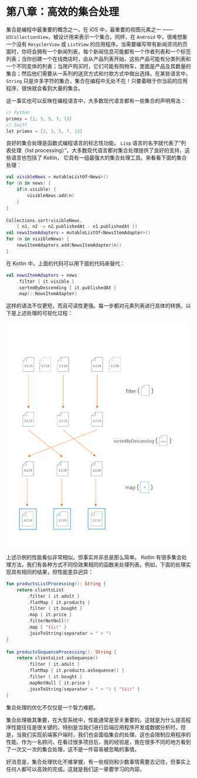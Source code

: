 # 第八章：高效的集合处理

集合是编程中最重要的概念之一。在 iOS 中，最重要的视图元素之一 ——`UICollectionView`，被设计用来表示一个集合。同样，在 `Android` 中，很难想象一个没有 `RecyclerView` 或 `ListView` 的应用程序。当需要编写带有新闻资讯的页面时，你将会拥有一个新闻列表，每个新闻信息可能都有一个作者列表和一个标签列表；当你创建一个在线商店时，会从产品列表开始，这些产品可能有分类列表和一个不同变体的列表；当用户购买时，它们可能有购物车，里面是产品及其数量的集合；然后他们需要从一系列的送货方式和付款方式中做出选择。在某些语言中，`String` 只是许多字符的集合，集合在编程中无处不在！只要着眼于你当前的应用程序，很快就会看到大量的集合。

这一事实也可以反映在编程语言中，大多数现代语言都有一些集合的声明用法：

```kotlin
// Python
primes = [2, 3, 5, 7, 13]
// Swift
let primes = [2, 3, 5, 7, 13]
```

良好的集合处理是函数式编程语言的标志性功能。 `Lisp` 语言的名字就代表了“列表处理（list processing）”。大多数现代语言都对集合处理提供了良好的支持，这些语言也包括了 Kotlin， 它具有一组最强大的集合处理工具。来看看下面的集合处理：

```kotlin
val visibleNews = mutableListOf<News>()
for (n in news) {
    if(n.visible) {
        visibleNews.add(n)
    }
}

Collections.sort(visibleNews,
    { n1, n2 -> n2.publishedAt - n1.publishedAt })
val newsItemAdapters = mutableListOf<NewsItemAdapter>()
for (n in visibleNews) {
    newsItemAdapters.add(NewsItemAdapter(n))
}
```

在 Kotlin 中，上面的代码可以用下面的代码来替代：

```kotlin
val newsItemAdapters = news
    .filter { it.visible }
    .sortedByDescending { it.publishedAt }
    .map(::NewsItemAdapter)
```

这样的语法不仅更短，而且可读性更强。每一步都对元素列表进行具体的转换。以下是上述处理的可视化过程：

![](<../../.gitbook/assets/image (5) (1) (1).png>)

上述示例的性能看似非常相似。但事实并非总是那么简单。 Kotlin 有很多集合处理方法，我们有各种方式不同但效果相同的函数来处理列表。例如，下面的处理实现具有相同的结果，但性能差异迥异：

```kotlin
fun productsListProcessing(): String {
    return clientsList
        .filter { it.adult }
        .flatMap { it.products }
        .filter { it.bought }
        .map { it.price }
        .filterNotNull()
        .map { "$$it" }
        .joinToString(separator = " + ")
}

fun productsSequenceProcessing(): String {
    return clientsList.asSequence()
        .filter { it.adult }
        .flatMap { it.products.asSequence() }
        .filter { it.bought }
        .mapNotNull { it.price }
        .joinToString(separator = " + ") { "$$it" }
}
```

集合处理的优化不仅仅是一个智力难题。

集合处理极其重要，在大型系统中，性能通常是至关重要的。这就是为什么提高程序性能往往是很关键的，特别是当我们进行后端应用程序开发或数据分析时。但是，当我们实现前端客户端时，我们也会面临集合的处理，这也会限制应用程序的性能。作为一名顾问，在看过很多项目后，我的经验是，我在很多不同的地方看到了一次又一次的集合处理，这不是一件容易被忽略的事情。

好消息是，集合处理优化不难掌握，有一些规则和少数事情需要去记住，但事实上任何人都可以高效的完成。这就是我们这一章要学习的内容。
